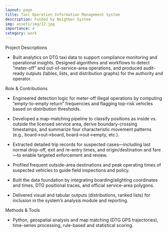 ```yaml
---
layout: page
title: Taxi Operation Information Management System
description: Funded by Neighbor System
img: assets/img/12.jpg
importance: 4
category: work
---
```


Project Descriptions

- Built analytics on DTG taxi data to support compliance monitoring and operational insights. Designed algorithms and workflows to detect “meter-off” and out-of-service-area operations, and produced audit-ready outputs (tables, lists, and distribution graphs) for the authority and operator.


Role & Contributions

- Engineered detection logic for meter-off illegal operations by computing “empty-to-empty return” frequencies and flagging top-risk vehicles based on distribution thresholds. 

- Developed a map-matching pipeline to classify positions as inside vs. outside the licensed service area, derive boundary-crossing timestamps, and summarize four characteristic movement patterns (e.g., board→out→board, board→out→empty, etc.). 

- Extracted detailed trip records for suspected cases—including last normal drop-off, exit and re-entry times, and origin/destination and fare—to enable targeted enforcement and review. 

- Profiled frequent outside-area destinations and peak operating times of suspected vehicles to guide field inspections and policy. 

- Built the data foundation by integrating boarding/alighting coordinates and times, DTG positional traces, and official service-area polygons. 

- Delivered visual and tabular outputs (distributions, ranked lists) for inclusion in the system’s analysis module and reporting. 

Methods & Tools

- Python, geospatial analysis and map matching (DTG GPS trajectories), time-series processing, rule-based and statistical scoring.
